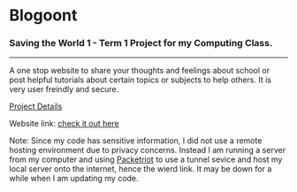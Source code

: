 # Blogoont
### Saving the World 1 - Term 1 Project for my Computing Class.
---------------

A one stop website to share your thoughts and feelings about school or post helpful tutorials about certain topics or subjects to help others. It is very user freindly and secure.

[Project Details](https://docs.google.com/document/d/1D4Daka6xcuZB8Wg_MbTXhbfrMkL9DZG11iMpqvgu2Dg/edit)

Website link: [check it out here](https://wizardly-water-19056.pktriot.net/)

Note: Since my code has sensitive information, I did not use a remote hosting environment due to privacy concerns. Instead I am running a server from my computer and using [Packetriot](https://packetriot.com/) to use a tunnel sevice and host my local server onto the internet, hence the wierd link. It may be down for a while when I am updating my code.